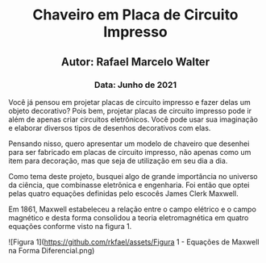 <h1 align="center">
  Chaveiro em Placa de Circuito Impresso
</h1>

<h2 align="center">
  Autor: Rafael Marcelo Walter
</h2>

<h3 align="center">
  Data: Junho de 2021
</h3>


Você já pensou em projetar placas de circuito impresso e fazer delas um objeto
decorativo? Pois bem, projetar placas de circuito impresso pode ir além de apenas
criar circuitos eletrônicos. Você pode usar sua imaginação e elaborar diversos tipos
de desenhos decorativos com elas.

Pensando nisso, quero apresentar um modelo de chaveiro que desenhei para
ser fabricado em placas de circuito impresso, não apenas como um item para
decoração, mas que seja de utilização em seu dia a dia.

Como tema deste projeto, busquei algo de grande importância no universo da
ciência, que combinasse eletrônica e engenharia. Foi então que optei pelas quatro
equações definidas pelo escocês James Clerk Maxwell.

Em 1861, Maxwell estabeleceu a relação entre o campo elétrico e o campo
magnético e desta forma consolidou a teoria eletromagnética em quatro equações
conforme visto na figura 1.

![Figura 1](https://github.com/rkfael/assets/Figura 1 - Equações de Maxwell na Forma Diferencial.png)
